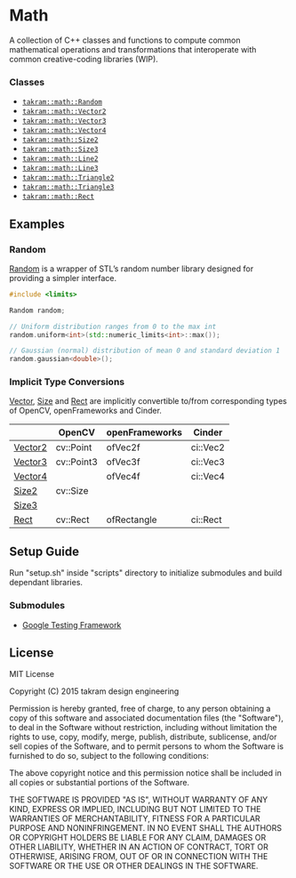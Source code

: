 Math
====

A collection of C++ classes and functions to compute common mathematical operations and transformations that interoperate with common creative-coding libraries (WIP).

### Classes

- [`takram::math::Random`](src/takram/math/random.h)
- [`takram::math::Vector2`](src/takram/math/vector2.h)
- [`takram::math::Vector3`](src/takram/math/vector3.h)
- [`takram::math::Vector4`](src/takram/math/vector4.h)
- [`takram::math::Size2`](src/takram/math/size2.h)
- [`takram::math::Size3`](src/takram/math/size3.h)
- [`takram::math::Line2`](src/takram/math/line2.h)
- [`takram::math::Line3`](src/takram/math/line3.h)
- [`takram::math::Triangle2`](src/takram/math/triangle2.h)
- [`takram::math::Triangle3`](src/takram/math/triangle3.h)
- [`takram::math::Rect`](src/takram/math/rect.h)

## Examples

### Random

[Random](src/takram/math/promotion.h) is a wrapper of STL’s random number library designed for providing a simpler interface.

```cpp
#include <limits>

Random random;

// Uniform distribution ranges from 0 to the max int
random.uniform<int>(std::numeric_limits<int>::max());

// Gaussian (normal) distribution of mean 0 and standard deviation 1
random.gaussian<double>();
```

### Implicit Type Conversions

[Vector](src/takram/math/vector.h), [Size](src/takram/math/size.h) and [Rect](src/takram/math/rect.h) are implicitly convertible to/from corresponding types of OpenCV, openFrameworks and Cinder.

| | OpenCV | openFrameworks | Cinder   
|---------|------------|----------------|----------
| [Vector2](src/takram/math/vector2.h) | cv::Point | ofVec2f | ci::Vec2 
| [Vector3](src/takram/math/vector3.h) | cv::Point3 | ofVec3f | ci::Vec3 
| [Vector4](src/takram/math/vector4.h) | | ofVec4f | ci::Vec4 
| [Size2](src/takram/math/size2.h) | cv::Size   | |          
| [Size3](src/takram/math/size3.h) | | |          
| [Rect](src/takram/math/rect.h) | cv::Rect | ofRectangle | ci::Rect 

## Setup Guide

Run "setup.sh" inside "scripts" directory to initialize submodules and build dependant libraries.

### Submodules

- [Google Testing Framework](https://chromium.googlesource.com/external/googletest)

## License

MIT License

Copyright (C) 2015 takram design engineering

Permission is hereby granted, free of charge, to any person obtaining a copy
of this software and associated documentation files (the "Software"), to deal
in the Software without restriction, including without limitation the rights
to use, copy, modify, merge, publish, distribute, sublicense, and/or sell
copies of the Software, and to permit persons to whom the Software is
furnished to do so, subject to the following conditions:

The above copyright notice and this permission notice shall be included in
all copies or substantial portions of the Software.

THE SOFTWARE IS PROVIDED "AS IS", WITHOUT WARRANTY OF ANY KIND, EXPRESS OR
IMPLIED, INCLUDING BUT NOT LIMITED TO THE WARRANTIES OF MERCHANTABILITY,
FITNESS FOR A PARTICULAR PURPOSE AND NONINFRINGEMENT. IN NO EVENT SHALL THE
AUTHORS OR COPYRIGHT HOLDERS BE LIABLE FOR ANY CLAIM, DAMAGES OR OTHER
LIABILITY, WHETHER IN AN ACTION OF CONTRACT, TORT OR OTHERWISE, ARISING FROM,
OUT OF OR IN CONNECTION WITH THE SOFTWARE OR THE USE OR OTHER DEALINGS IN
THE SOFTWARE.
